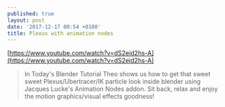 ```yaml
---
published: true
layout: post
date: '2017-12-17 00:54 +0100'
title: Plexus with animation nodes
---
```

[https://www.youtube.com/watch?v=dS2eid2hs-A](https://www.youtube.com/watch?v=dS2eid2hs-A)

> In Today's Blender Tutorial Theo shows us how to get that sweet sweet Plexus/Ubertracer/IK particle look inside blender using Jacques Lucke's Animation Nodes addon. Sit back, relax and enjoy the motion graphics/visual effects goodness! 